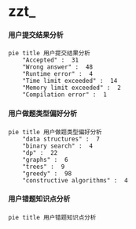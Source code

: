 # zzt_

<!-- tabs:start -->



#### **用户提交结果分析**

```mermaid
pie title 用户提交结果分析
    "Accepted" :  31
    "Wrong answer" :  48
    "Runtime error" :  4
    "Time limit exceeded" :  14
    "Memory limit exceeded" :  2
    "Compilation error" :  1
```

#### **用户做题类型偏好分析**

```mermaid
pie title 用户做题类型偏好分析
    "data structures" :  7
    "binary search" :  4
    "dp" :  22
    "graphs" :  6
    "trees" :  9
    "greedy" :  98
    "constructive algorithms" :  4
```
#### **用户错题知识点分析**

```mermaid
pie title 用户错题知识点分析
